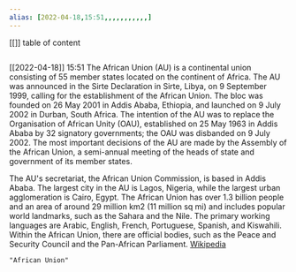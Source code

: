 ```yaml
---
alias: [2022-04-18,15:51,,,,,,,,,,,]
---
```

[[]]
table of content
```toc
```

[[2022-04-18]] 15:51
The African Union (AU) is a continental union consisting of 55 member states located on the continent of Africa. The AU was announced in the Sirte Declaration in Sirte, Libya, on 9 September 1999, calling for the establishment of the African Union. The bloc was founded on 26 May 2001 in Addis Ababa, Ethiopia, and launched on 9 July 2002 in Durban, South Africa. The intention of the AU was to replace the Organisation of African Unity (OAU), established on 25 May 1963 in Addis Ababa by 32 signatory governments; the OAU was disbanded on 9 July 2002. The most important decisions of the AU are made by the Assembly of the African Union, a semi-annual meeting of the heads of state and government of its member states.

The AU's secretariat, the African Union Commission, is based in Addis Ababa. The largest city in the AU is Lagos, Nigeria, while the largest urban agglomeration is Cairo, Egypt. The African Union has over 1.3 billion people and an area of around 29 million km2 (11 million sq mi) and includes popular world landmarks, such as the Sahara and the Nile. The primary working languages are Arabic, English, French, Portuguese, Spanish, and Kiswahili. Within the African Union, there are official bodies, such as the Peace and Security Council and the Pan-African Parliament.
[Wikipedia](https://en.wikipedia.org/wiki/African%20Union)
```query
"African Union"
```